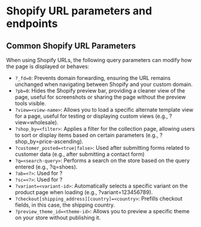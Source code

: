 # Shopify URL parameters and endpoints

## Common Shopify URL Parameters
When using Shopify URLs, the following query parameters can modify how the page is displayed or behaves:

* `?_fd=0`: Prevents domain forwarding, ensuring the URL remains unchanged when navigating between Shopify and your custom domain.
* `?pb=0`: Hides the Shopify preview bar, providing a cleaner view of the page, useful for screenshots or sharing the page without the preview tools visible.
* `?view=<view-name>`: Allows you to load a specific alternate template view for a page, useful for testing or displaying custom views (e.g., ?view=wholesale).
* `?shop_by=<filter>`: Applies a filter for the collection page, allowing users to sort or display items based on certain parameters (e.g., ?shop_by=price-ascending).
* `?customer_posted=<true|false>`: Used after submitting forms related to customer data (e.g., after submitting a contact form)
* `?q=<search-query>`: Performs a search on the store based on the query entered (e.g., ?q=shoes).
* `?ab=<?>`: Used for ?
* `?sc=<?>`: Used for ?
* `?variant=<variant-id>`: Automatically selects a specific variant on the product page when loading (e.g., ?variant=123456789).
* `?checkout[shipping_address][country]=<country>`: Prefills checkout fields, in this case, the shipping country.
* `?preview_theme_id=<theme-id>`: Allows you to preview a specific theme on your store without publishing it.
